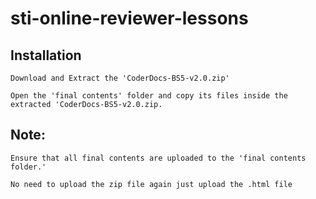 # sti-online-reviewer-lessons

## Installation

```
Download and Extract the 'CoderDocs-BS5-v2.0.zip'

Open the 'final contents' folder and copy its files inside the extracted 'CoderDocs-BS5-v2.0.zip. 
```
## Note:
```
Ensure that all final contents are uploaded to the 'final contents folder.'

No need to upload the zip file again just upload the .html file
```

